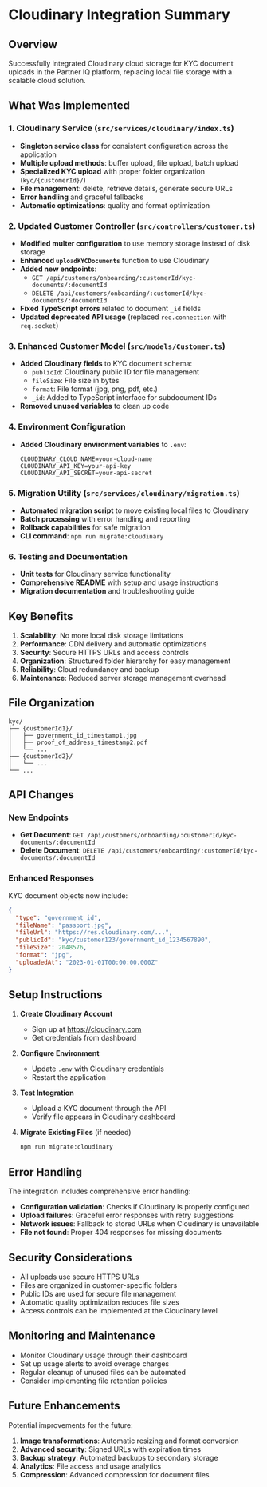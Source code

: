 # Cloudinary Integration Summary

## Overview
Successfully integrated Cloudinary cloud storage for KYC document uploads in the Partner IQ platform, replacing local file storage with a scalable cloud solution.

## What Was Implemented

### 1. Cloudinary Service (`src/services/cloudinary/index.ts`)
- **Singleton service class** for consistent configuration across the application
- **Multiple upload methods**: buffer upload, file upload, batch upload
- **Specialized KYC upload** with proper folder organization (`kyc/{customerId}/`)
- **File management**: delete, retrieve details, generate secure URLs
- **Error handling** and graceful fallbacks
- **Automatic optimizations**: quality and format optimization

### 2. Updated Customer Controller (`src/controllers/customer.ts`)
- **Modified multer configuration** to use memory storage instead of disk storage
- **Enhanced `uploadKYCDocuments`** function to use Cloudinary
- **Added new endpoints**:
  - `GET /api/customers/onboarding/:customerId/kyc-documents/:documentId`
  - `DELETE /api/customers/onboarding/:customerId/kyc-documents/:documentId`
- **Fixed TypeScript errors** related to document `_id` fields
- **Updated deprecated API usage** (replaced `req.connection` with `req.socket`)

### 3. Enhanced Customer Model (`src/models/Customer.ts`)
- **Added Cloudinary fields** to KYC document schema:
  - `publicId`: Cloudinary public ID for file management
  - `fileSize`: File size in bytes
  - `format`: File format (jpg, png, pdf, etc.)
  - `_id`: Added to TypeScript interface for subdocument IDs
- **Removed unused variables** to clean up code

### 4. Environment Configuration
- **Added Cloudinary environment variables** to `.env`:
  ```env
  CLOUDINARY_CLOUD_NAME=your-cloud-name
  CLOUDINARY_API_KEY=your-api-key
  CLOUDINARY_API_SECRET=your-api-secret
  ```

### 5. Migration Utility (`src/services/cloudinary/migration.ts`)
- **Automated migration script** to move existing local files to Cloudinary
- **Batch processing** with error handling and reporting
- **Rollback capabilities** for safe migration
- **CLI command**: `npm run migrate:cloudinary`

### 6. Testing and Documentation
- **Unit tests** for Cloudinary service functionality
- **Comprehensive README** with setup and usage instructions
- **Migration documentation** and troubleshooting guide

## Key Benefits

1. **Scalability**: No more local disk storage limitations
2. **Performance**: CDN delivery and automatic optimizations
3. **Security**: Secure HTTPS URLs and access controls
4. **Organization**: Structured folder hierarchy for easy management
5. **Reliability**: Cloud redundancy and backup
6. **Maintenance**: Reduced server storage management overhead

## File Organization

```
kyc/
├── {customerId1}/
│   ├── government_id_timestamp1.jpg
│   ├── proof_of_address_timestamp2.pdf
│   └── ...
├── {customerId2}/
│   └── ...
└── ...
```

## API Changes

### New Endpoints
- **Get Document**: `GET /api/customers/onboarding/:customerId/kyc-documents/:documentId`
- **Delete Document**: `DELETE /api/customers/onboarding/:customerId/kyc-documents/:documentId`

### Enhanced Responses
KYC document objects now include:
```json
{
  "type": "government_id",
  "fileName": "passport.jpg",
  "fileUrl": "https://res.cloudinary.com/...",
  "publicId": "kyc/customer123/government_id_1234567890",
  "fileSize": 2048576,
  "format": "jpg",
  "uploadedAt": "2023-01-01T00:00:00.000Z"
}
```

## Setup Instructions

1. **Create Cloudinary Account**
   - Sign up at https://cloudinary.com
   - Get credentials from dashboard

2. **Configure Environment**
   - Update `.env` with Cloudinary credentials
   - Restart the application

3. **Test Integration**
   - Upload a KYC document through the API
   - Verify file appears in Cloudinary dashboard

4. **Migrate Existing Files** (if needed)
   ```bash
   npm run migrate:cloudinary
   ```

## Error Handling

The integration includes comprehensive error handling:
- **Configuration validation**: Checks if Cloudinary is properly configured
- **Upload failures**: Graceful error responses with retry suggestions
- **Network issues**: Fallback to stored URLs when Cloudinary is unavailable
- **File not found**: Proper 404 responses for missing documents

## Security Considerations

- All uploads use secure HTTPS URLs
- Files are organized in customer-specific folders
- Public IDs are used for secure file management
- Automatic quality optimization reduces file sizes
- Access controls can be implemented at the Cloudinary level

## Monitoring and Maintenance

- Monitor Cloudinary usage through their dashboard
- Set up usage alerts to avoid overage charges
- Regular cleanup of unused files can be automated
- Consider implementing file retention policies

## Future Enhancements

Potential improvements for the future:
1. **Image transformations**: Automatic resizing and format conversion
2. **Advanced security**: Signed URLs with expiration times
3. **Backup strategy**: Automated backups to secondary storage
4. **Analytics**: File access and usage analytics
5. **Compression**: Advanced compression for document files